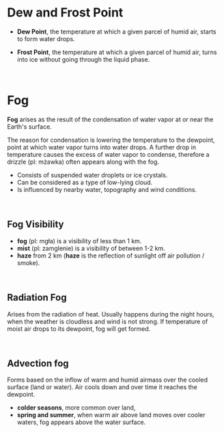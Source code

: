 
# Dew and Frost Point

- **Dew Point**, the temperature at which a given parcel of humid air, starts to form water drops.

- **Frost Point**, the temperature at which a given parcel of humid air, turns into ice without 
going through the liquid phase.

<br/>

# Fog

**Fog** arises as the result of the condensation of water vapor at or near the Earth's surface.

The reason for condensation is lowering the temperature to the dewpoint, point at which water vapor 
turns into water drops. A further drop in temperature causes the excess of water vapor 
to condense, therefore a drizzle (pl: mżawka) often appears along with the fog.

- Consists of suspended water droplets or ice crystals.
- Can be considered as a type of low-lying cloud.
- Is influenced by nearby water, topography and wind conditions. 

<br/>

## Fog Visibility

- **fog** (pl: mgła) is a visibility of less than 1 km. 
- **mist** (pl: zamglenie) is a visibility of between 1-2 km.
- **haze** from 2 km (**haze** is the reflection of sunlight off air pollution / smoke).

<br/>

## Radiation Fog

Arises from the radiation of heat. Usually happens during the night hours, when the weather 
is cloudless and wind is not strong. If temperature of moist air drops to its dewpoint, fog will get formed. 

<br/>

## Advection fog

Forms based on the inflow of warm and humid airmass over the cooled surface (land or water). Air cools down and over time 
it reaches the dewpoint. 

- **colder seasons**, more common over land,
- **spring and summer**, when warm air above land moves over cooler waters, fog appears above the water surface.


